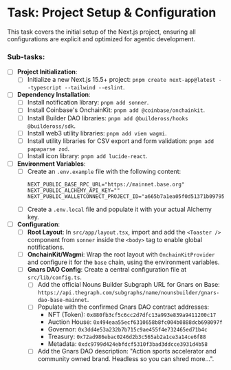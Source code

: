 # Task: Project Setup & Configuration

This task covers the initial setup of the Next.js project, ensuring all configurations are explicit and optimized for agentic development.

### Sub-tasks:

- [ ] **Project Initialization**:
    - [ ] Initialize a new Next.js 15.5+ project: `pnpm create next-app@latest --typescript --tailwind --eslint`.
- [ ] **Dependency Installation**:
    - [ ] Install notification library: `pnpm add sonner`.
    - [ ] Install Coinbase's OnchainKit: `pnpm add @coinbase/onchainkit`.
    - [ ] Install Builder DAO libraries: `pnpm add @buildeross/hooks @buildeross/sdk`.
    - [ ] Install web3 utility libraries: `pnpm add viem wagmi`.
    - [ ] Install utility libraries for CSV export and form validation: `pnpm add papaparse zod`.
    - [ ] Install icon library: `pnpm add lucide-react`.
- [ ] **Environment Variables**:
    - [ ] Create an `.env.example` file with the following content:
      ```
      NEXT_PUBLIC_BASE_RPC_URL="https://mainnet.base.org"
      NEXT_PUBLIC_ALCHEMY_API_KEY=""
      NEXT_PUBLIC_WALLETCONNECT_PROJECT_ID="a665b7a1ea05f0d51371b097958fb3a9"
      ```
    - [ ] Create a `.env.local` file and populate it with your actual Alchemy key.
- [ ] **Configuration**:
    - [ ] **Root Layout**: In `src/app/layout.tsx`, import and add the `<Toaster />` component from `sonner` inside the `<body>` tag to enable global notifications.
    - [ ] **OnchainKit/Wagmi**: Wrap the root layout with `OnchainKitProvider` and configure it for the `base` chain, using the environment variables.
    - [ ] **Gnars DAO Config**: Create a central configuration file at `src/lib/config.ts`.
        - [ ] Add the official Nouns Builder Subgraph URL for Gnars on Base: `https://api.thegraph.com/subgraphs/name/nounsbuilder/gnars-dao-base-mainnet`.
        - [ ] Populate with the confirmed Gnars DAO contract addresses:
            - NFT (Token): `0x880fb3cf5c6cc2d7dfc13a993e839a9411200c17`
            - Auction House: `0x494eaa55ecf6310658b8fc004b0888dcb698097f`
            - Governor: `0x3dd4e53a232b7b715c9ae455f4e732465ed71b4c`
            - Treasury: `0x72ad986ebac0246d2b3c565ab2a1ce3a14ce6f88`
            - Metadata: `0xdc9799d424ebfdcf5310f3bad3ddcce3931d4b58`
        - [ ] Add the Gnars DAO description: "Action sports accelerator and community owned brand. Headless so you can shred more…".
